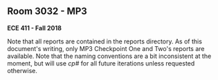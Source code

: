 ## Room 3032 - MP3
**ECE 411 - Fall 2018**

Note that all reports are contained in the reports directory. As of this document's writing, only MP3 Checkpoint One and Two's reports are available. Note that the naming conventions are a bit inconsistent at the moment, but will use _cp#_ for all future iterations unless requested otherwise.